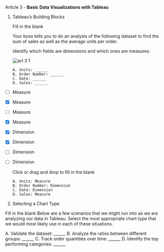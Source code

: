 Article 3 - **Basic Data Visualizations with Tableau**

1.  Tableau’s Building Blocks

    Fill in the blank

    Your boss tells you to do an analysis of the following dataset to find the sum of sales as well as the average units per order.
    
    Identify which fields are dimensions and which ones are measures.

    ![art 3 1](https://user-images.githubusercontent.com/74751990/223855296-f8afd645-4e1a-4845-925b-cb00d4a1f510.jpg)

        A. Units: ______
        B. Order Number: ______
        C. Date: ______
        D. Sales: ______

- [ ]   Measure
- [x]   Measure
- [ ]   Measure
- [x]   Measure
- [x]   Dimension
- [x]   Dimension
- [ ]   Dimension
- [ ]   Dimension

    Click or drag and drop to fill in the blank
    
        A. Units: Measure
        B. Order Number: Dimension
        C. Date: Dimension
        D. Sales: Measure

2.  Selecting a Chart Type

Fill in the blank
Below are a few scenarios that we might run into as we are analyzing our data in Tableau.
Select the most appropriate chart type that we would most likely use in each of these situations.

A. Validate the dataset: ______
B. Analyze the ratios between different groups: ______
C. Track order quantities over time: ______
D. Identify the top performing categories: ______
